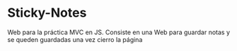 # Sticky-Notes

<p>Web para la práctica MVC en JS. Consiste en una Web para guardar notas y se queden guardadas una vez cierro la página</p>
